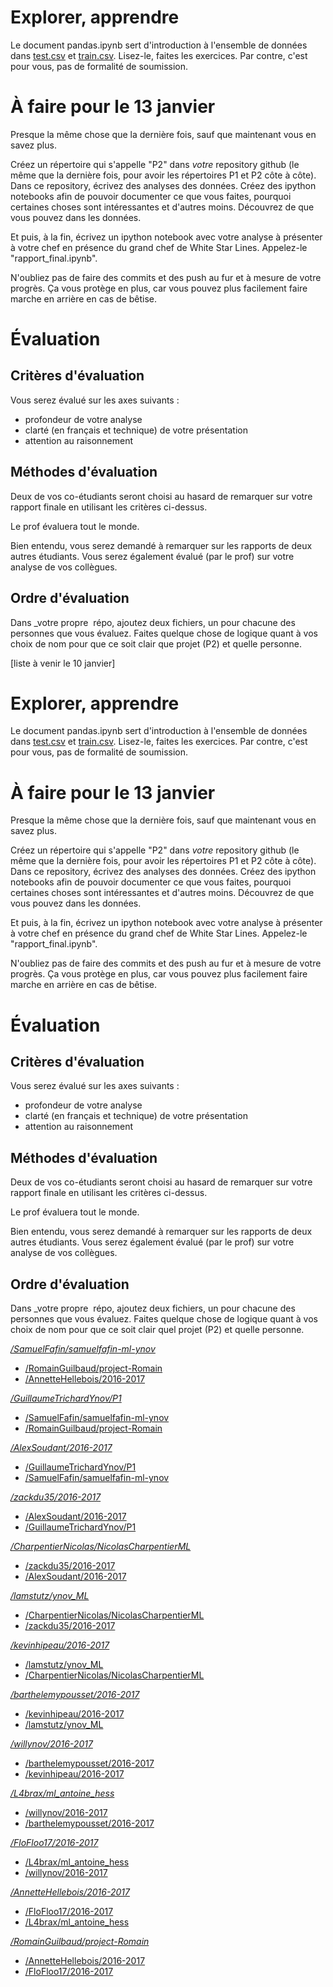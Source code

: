 
# Explorer, apprendre

Le document pandas.ipynb sert d'introduction à l'ensemble de données
dans [test.csv](test.csv) et [train.csv](train.csv).  Lisez-le, faites
les exercices.  Par contre, c'est pour vous, pas de formalité de
soumission.

# À faire pour le 13 janvier

Presque la même chose que la dernière fois, sauf que maintenant vous
en savez plus.

Créez un répertoire qui s'appelle "P2" dans _votre_ repository github
(le même que la dernière fois, pour avoir les répertoires P1 et P2
côte à côte).  Dans ce repository, écrivez des analyses des données.
Créez des ipython notebooks afin de pouvoir documenter ce que vous
faites, pourquoi certaines choses sont intéressantes et d'autres
moins.  Découvrez de que vous pouvez dans les données.

Et puis, à la fin, écrivez un ipython notebook avec votre analyse à
présenter à votre chef en présence du grand chef de White Star Lines.
Appelez-le "rapport_final.ipynb".

N'oubliez pas de faire des commits et des push au fur et à mesure de
votre progrès.  Ça vous protège en plus, car vous pouvez plus
facilement faire marche en arrière en cas de bêtise.

# Évaluation

## Critères d'évaluation

Vous serez évalué sur les axes suivants :
* profondeur de votre analyse
* clarté (en français et technique) de votre présentation
* attention au raisonnement

## Méthodes d'évaluation

Deux de vos co-étudiants seront choisi au hasard de remarquer sur
votre rapport finale en utilisant les critères ci-dessus.

Le prof évaluera tout le monde.

Bien entendu, vous serez demandé à remarquer sur les rapports de deux
autres étudiants.  Vous serez également évalué (par le prof) sur votre
analyse de vos collègues.


## Ordre d'évaluation

Dans _votre propre  répo, ajoutez deux fichiers, un pour chacune des
personnes que vous évaluez.  Faites quelque chose de logique quant à
vos choix de nom pour que ce soit clair que projet (P2) et quelle
personne.

[liste à venir le 10 janvier]

# Explorer, apprendre

Le document pandas.ipynb sert d'introduction à l'ensemble de données
dans [test.csv](test.csv) et [train.csv](train.csv).  Lisez-le, faites
les exercices.  Par contre, c'est pour vous, pas de formalité de
soumission.

# À faire pour le 13 janvier

Presque la même chose que la dernière fois, sauf que maintenant vous
en savez plus.

Créez un répertoire qui s'appelle "P2" dans _votre_ repository github
(le même que la dernière fois, pour avoir les répertoires P1 et P2
côte à côte).  Dans ce repository, écrivez des analyses des données.
Créez des ipython notebooks afin de pouvoir documenter ce que vous
faites, pourquoi certaines choses sont intéressantes et d'autres
moins.  Découvrez de que vous pouvez dans les données.

Et puis, à la fin, écrivez un ipython notebook avec votre analyse à
présenter à votre chef en présence du grand chef de White Star Lines.
Appelez-le "rapport_final.ipynb".

N'oubliez pas de faire des commits et des push au fur et à mesure de
votre progrès.  Ça vous protège en plus, car vous pouvez plus
facilement faire marche en arrière en cas de bêtise.

# Évaluation

## Critères d'évaluation

Vous serez évalué sur les axes suivants :
* profondeur de votre analyse
* clarté (en français et technique) de votre présentation
* attention au raisonnement

## Méthodes d'évaluation

Deux de vos co-étudiants seront choisi au hasard de remarquer sur
votre rapport finale en utilisant les critères ci-dessus.

Le prof évaluera tout le monde.

Bien entendu, vous serez demandé à remarquer sur les rapports de deux
autres étudiants.  Vous serez également évalué (par le prof) sur votre
analyse de vos collègues.


## Ordre d'évaluation

Dans _votre propre  répo, ajoutez deux fichiers, un pour chacune des
personnes que vous évaluez.  Faites quelque chose de logique quant à
vos choix de nom pour que ce soit clair quel projet (P2) et quelle
personne.

*[/SamuelFafin/samuelfafin-ml-ynov](https://github.com/SamuelFafin/samuelfafin-ml-ynov.git)*
* [/RomainGuilbaud/project-Romain](https://github.com/RomainGuilbaud/project-Romain)
* [/AnnetteHellebois/2016-2017](https://github.com/AnnetteHellebois/2016-2017.git)


*[/GuillaumeTrichardYnov/P1](https://github.com/GuillaumeTrichardYnov/P1)*
* [/SamuelFafin/samuelfafin-ml-ynov](https://github.com/SamuelFafin/samuelfafin-ml-ynov.git)
* [/RomainGuilbaud/project-Romain](https://github.com/RomainGuilbaud/project-Romain)


*[/AlexSoudant/2016-2017](https://github.com/AlexSoudant/2016-2017.git)*
* [/GuillaumeTrichardYnov/P1](https://github.com/GuillaumeTrichardYnov/P1)
* [/SamuelFafin/samuelfafin-ml-ynov](https://github.com/SamuelFafin/samuelfafin-ml-ynov.git)


*[/zackdu35/2016-2017](https://github.com/zackdu35/2016-2017)*
* [/AlexSoudant/2016-2017](https://github.com/AlexSoudant/2016-2017.git)
* [/GuillaumeTrichardYnov/P1](https://github.com/GuillaumeTrichardYnov/P1)


*[/CharpentierNicolas/NicolasCharpentierML](https://github.com/CharpentierNicolas/NicolasCharpentierML.git)*
* [/zackdu35/2016-2017](https://github.com/zackdu35/2016-2017)
* [/AlexSoudant/2016-2017](https://github.com/AlexSoudant/2016-2017.git)


*[/lamstutz/ynov_ML](https://github.com/lamstutz/ynov_ML)*
* [/CharpentierNicolas/NicolasCharpentierML](https://github.com/CharpentierNicolas/NicolasCharpentierML.git)
* [/zackdu35/2016-2017](https://github.com/zackdu35/2016-2017)


*[/kevinhipeau/2016-2017](https://github.com/kevinhipeau/2016-2017)*
* [/lamstutz/ynov_ML](https://github.com/lamstutz/ynov_ML)
* [/CharpentierNicolas/NicolasCharpentierML](https://github.com/CharpentierNicolas/NicolasCharpentierML.git)


*[/barthelemypousset/2016-2017](https://github.com/barthelemypousset/2016-2017)*
* [/kevinhipeau/2016-2017](https://github.com/kevinhipeau/2016-2017)
* [/lamstutz/ynov_ML](https://github.com/lamstutz/ynov_ML)


*[/willynov/2016-2017](https://github.com/willynov/2016-2017.git)*
* [/barthelemypousset/2016-2017](https://github.com/barthelemypousset/2016-2017)
* [/kevinhipeau/2016-2017](https://github.com/kevinhipeau/2016-2017)


*[/L4brax/ml_antoine_hess](https://github.com/L4brax/ml_antoine_hess)*
* [/willynov/2016-2017](https://github.com/willynov/2016-2017.git)
* [/barthelemypousset/2016-2017](https://github.com/barthelemypousset/2016-2017)


*[/FloFloo17/2016-2017](https://github.com/FloFloo17/2016-2017)*
* [/L4brax/ml_antoine_hess](https://github.com/L4brax/ml_antoine_hess)
* [/willynov/2016-2017](https://github.com/willynov/2016-2017.git)


*[/AnnetteHellebois/2016-2017](https://github.com/AnnetteHellebois/2016-2017.git)*
* [/FloFloo17/2016-2017](https://github.com/FloFloo17/2016-2017)
* [/L4brax/ml_antoine_hess](https://github.com/L4brax/ml_antoine_hess)


*[/RomainGuilbaud/project-Romain](https://github.com/RomainGuilbaud/project-Romain)*
* [/AnnetteHellebois/2016-2017](https://github.com/AnnetteHellebois/2016-2017.git)
* [/FloFloo17/2016-2017](https://github.com/FloFloo17/2016-2017)


